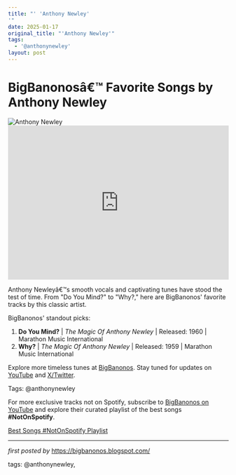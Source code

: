 ```yaml
---
title: "' 'Anthony Newley'
'"
date: 2025-01-17
original_title: "'Anthony Newley'"
tags:
  - '@anthonynewley'
layout: post
---
```

 <!-- Title of the Post -->
<h1 >BigBanonosâ€™ Favorite Songs by Anthony Newley</h1> <!-- Featured Image -->
<div > <img src="https://i.scdn.co/image/465f9428268fb64df48b95e382035e242ce80e4f" alt="Anthony Newley">
</div> <!-- Spotify Embed -->
<div > <iframe src="https://open.spotify.com/embed/playlist/5ovQPfENKIQMVtgKJ6RWmc?utm_source=generator" width="100%" height="352" frameBorder="0" allowfullscreen="" allow="autoplay; clipboard-write; encrypted-media; fullscreen; picture-in-picture" loading="lazy"></iframe>
</div> <!-- Introductory Text -->
<p >Anthony Newleyâ€™s smooth vocals and captivating tunes have stood the test of time. From "Do You Mind?" to "Why?," here are BigBanonos' favorite tracks by this classic artist.</p> <!-- Song Highlights -->
<div > <p>BigBanonos' standout picks:</p> <ol> <li><strong>Do You Mind?</strong> | <em>The Magic Of Anthony Newley</em> | Released: 1960 | Marathon Music International</li> <li><strong>Why?</strong> | <em>The Magic Of Anthony Newley</em> | Released: 1959 | Marathon Music International</li> </ol>
</div> <!-- Footer Links -->
<div > <p>Explore more timeless tunes at <a href="https://bigbanonos.blogspot.com/" target="_blank">BigBanonos</a>. Stay tuned for updates on <a href="https://www.youtube.com/@BigBanonos" target="_blank">YouTube</a> and <a href="https://x.com/bigbanonos" target="_blank">X/Twitter</a>.</p>
</div> <!-- Tags -->
<p >Tags: @anthonynewley</p>


<!--Subscribe and Playlist Links-->
<div>
    <p>For more exclusive tracks not on Spotify, subscribe to <a href="https://www.youtube.com/@BigBanonos" target="_blank">BigBanonos on YouTube</a> and explore their curated playlist of the best songs <strong>#NotOnSpotify</strong>.</p>
    <p><a href="https://www.youtube.com/playlist?list=PLtuNtuTatqI0kFahUCbtbfenC_ET5O_tr" target="_blank">Best Songs #NotOnSpotify Playlist<br /></a></p></div>

<hr />

<p><em>first posted by</em> <a href="https://bigbanonos.blogspot.com/" rel="noopener" target="_new">https://bigbanonos.blogspot.com/</a></p>

<p>tags: @anthonynewley,</p>
